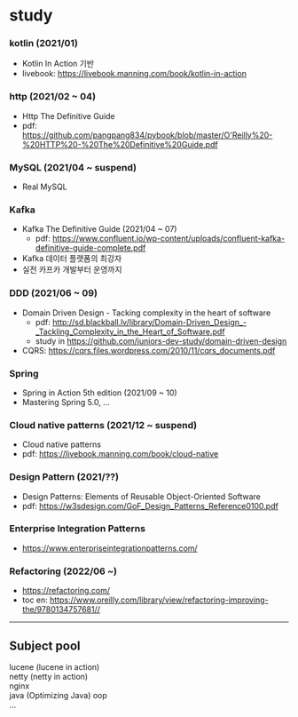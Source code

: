 # study

### kotlin (2021/01)
- Kotlin In Action 기반
- livebook: https://livebook.manning.com/book/kotlin-in-action

### http (2021/02 ~ 04)
- Http The Definitive Guide
- pdf: https://github.com/pangpang834/pybook/blob/master/O'Reilly%20-%20HTTP%20-%20The%20Definitive%20Guide.pdf

### MySQL (2021/04 ~ suspend)
- Real MySQL

### Kafka
- Kafka The Definitive Guide (2021/04 ~ 07)
  - pdf: https://www.confluent.io/wp-content/uploads/confluent-kafka-definitive-guide-complete.pdf
- Kafka 데이터 플랫폼의 최강자
- 실전 카프카 개발부터 운영까지

### DDD (2021/06 ~ 09)
- Domain Driven Design - Tacking complexity in the heart of software
  - pdf: http://sd.blackball.lv/library/Domain-Driven_Design_-_Tackling_Complexity_in_the_Heart_of_Software.pdf
  - study in https://github.com/juniors-dev-study/domain-driven-design
- CQRS: https://cqrs.files.wordpress.com/2010/11/cqrs_documents.pdf

### Spring
- Spring in Action 5th edition (2021/09 ~ 10)
- Mastering Spring 5.0, ...

### Cloud native patterns (2021/12 ~ suspend)
- Cloud native patterns
- pdf: https://livebook.manning.com/book/cloud-native

### Design Pattern (2021/??)
- Design Patterns: Elements of Reusable Object-Oriented Software
- pdf: https://w3sdesign.com/GoF_Design_Patterns_Reference0100.pdf

### Enterprise Integration Patterns
- https://www.enterpriseintegrationpatterns.com/

### Refactoring (2022/06 ~)
- https://refactoring.com/
- toc en: https://www.oreilly.com/library/view/refactoring-improving-the/9780134757681//

---

## Subject pool
lucene (lucene in action)  
netty (netty in action)  
nginx  
java (Optimizing Java)
oop  
...